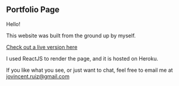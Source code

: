 ## Portfolio Page

Hello! 

This website was built from the ground up by myself. 

[Check out a live version here](http://www.jvruiz.com)

I used ReactJS to render the page, and it is hosted on Heroku.

If you like what you see, or just want to chat, feel free to email me at jovincent.ruiz@gmail.com